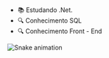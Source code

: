 
- 📚 Estudando .Net.
- 🔍 Conhecimento SQL
- 🔍 Conhecimento Front - End


![Snake animation](https://github.com/BrunoMantovaniDev/blob/output/github-contribution-grid-snake.svg)

